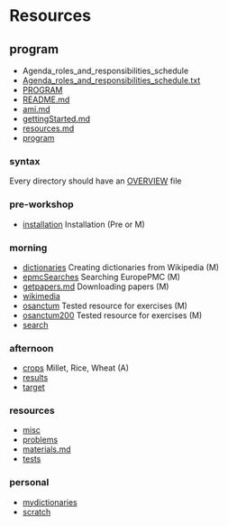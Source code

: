 # Resources


## program

* Agenda_roles_and_responsibilities_schedule
* [Agenda_roles_and_responsibilities_schedule.txt](Agenda_roles_and_responsibilities_schedule.txt)
* [PROGRAM](PROGRAM.md)
* [README.md](README.md)
* [ami.md](ami.md)
* [gettingStarted.md](gettingStarted.md)
* [resources.md](resources.md)
* [program](program/overview.md)

### syntax
Every directory should have an [OVERVIEW](OVERVIEW_TEMPLATE.md) file

### pre-workshop
* [installation](installation/overview.md) Installation (Pre or M)

### morning


* [dictionaries](dictionaries/OVERVIEW.md) Creating dictionaries from Wikipedia (M)
* [epmcSearches](epmcSearches/overview.md) Searching EuropePMC (M)
* [getpapers.md](getpapers.md/overview.md) Downloading papers (M)
* [wikimedia](wikimedia/overview.md)
* [osanctum](osanctum/overview.md) Tested resource for exercises (M)
* [osanctum200](osanctum200/overview.md) Tested resource for exercises (M)
* [search](search/overview.md)

### afternoon
* [crops](crops/overview.md) Millet, Rice, Wheat (A)
* [results](results/overview.md)
* [target](target/overview.md)

### resources
* [misc](misc/overview.md)
* [problems](problems/overview.md)
* [materials.md](materials.md/overview.md)
* [tests](tests/overview.md)

### personal
* [mydictionaries](mydictionaries/overview.md)
* [scratch](scratch/overview.md)
